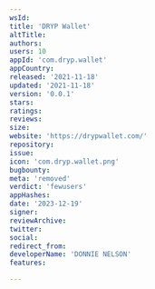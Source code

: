 ```yaml
---
wsId: 
title: 'DRYP Wallet'
altTitle: 
authors: 
users: 10
appId: 'com.dryp.wallet'
appCountry: 
released: '2021-11-18'
updated: '2021-11-18'
version: '0.0.1'
stars: 
ratings: 
reviews: 
size: 
website: 'https://drypwallet.com/'
repository: 
issue: 
icon: 'com.dryp.wallet.png'
bugbounty: 
meta: 'removed'
verdict: 'fewusers'
appHashes: 
date: '2023-12-19'
signer: 
reviewArchive: 
twitter: 
social: 
redirect_from: 
developerName: 'DONNIE NELSON'
features: 

---
```


